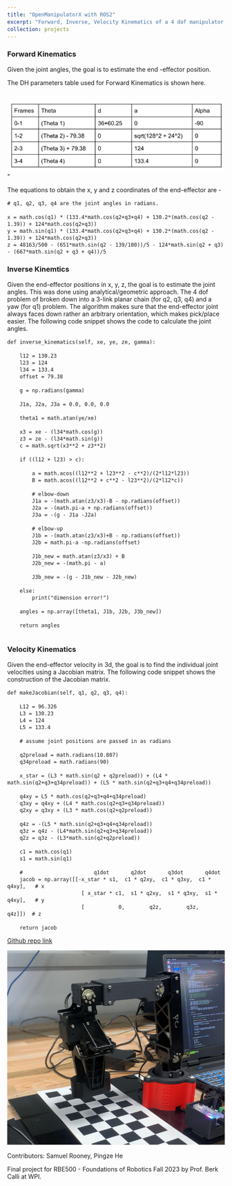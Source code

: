 ```yaml
---
title: "OpenManipulatorX with ROS2"
excerpt: "Forward, Inverse, Velocity Kinematics of a 4 dof manipulator.<br/><img src='/images/openmanipulatorX.jpg' width='400'/>"
collection: projects
---
```


### Forward Kinematics
Given the joint angles, the goal is to estimate the end -effector position.

The DH parameters table used for Forward Kinematics is shown here.

<br/><img src='/images/dh.png'>"

The equations to obtain the x, y and z coordinates of the end-effector are - 

```
# q1, q2, q3, q4 are the joint angles in radians.

x = math.cos(q1) * (133.4*math.cos(q2+q3+q4) + 130.2*(math.cos(q2 - 1.39)) + 124*math.cos(q2+q3))
y = math.sin(q1) * (133.4*math.cos(q2+q3+q4) + 130.2*(math.cos(q2 - 1.39)) + 124*math.cos(q2+q3))
z = 48163/500 - (651*math.sin(q2 - 139/100))/5 - 124*math.sin(q2 + q3) - (667*math.sin(q2 + q3 + q4))/5
```

### Inverse Kinemtics
Given the end-effector positions in x, y, z, the goal is to estimate the joint angles.
This was done using analytical/geometric approach. The 4 dof problem of broken down into a 3-link planar chain (for q2, q3, q4) and a yaw (for q1) problem. The algorithm makes sure that the end-effector joint always faces down rather an arbitrary orientation, which makes pick/place easier. The following code snippet shows the code to calculate the joint angles.

```
def inverse_kinematics(self, xe, ye, ze, gamma):

    l12 = 130.23
    l23 = 124
    l34 = 133.4
    offset = 79.38

    g = np.radians(gamma)

    J1a, J2a, J3a = 0.0, 0.0, 0.0

    theta1 = math.atan(ye/xe)

    x3 = xe - (l34*math.cos(g))
    z3 = ze - (l34*math.sin(g))
    c = math.sqrt(x3**2 + z3**2)

    if ((l12 + l23) > c):

        a = math.acos((l12**2 + l23**2 - c**2)/(2*l12*l23))
        B = math.acos((l12**2 + c**2 - l23**2)/(2*l12*c))

        # elbow-down
        J1a = -(math.atan(z3/x3)-B - np.radians(offset))
        J2a = -(math.pi-a + np.radians(offset))
        J3a = -(g - J1a -J2a)

        # elbow-up
        J1b = -(math.atan(z3/x3)+B - np.radians(offset))
        J2b = math.pi-a -np.radians(offset)

        J1b_new = math.atan(z3/x3) + B
        J2b_new = -(math.pi - a)

        J3b_new = -(g - J1b_new - J2b_new)

    else:
        print("dimension error!")

    angles = np.array([theta1, J1b, J2b, J3b_new])

    return angles


```

### Velocity Kinematics
Given the end-effector velocity in 3d, the goal is to find the individual joint velocities using a Jacobian matrix. The following code snippet shows the construction of the Jacobian matrix.

```
def makeJacobian(self, q1, q2, q3, q4):

    L12 = 96.326
    L3 = 130.23
    L4 = 124
    L5 = 133.4

    # assume joint positions are passed in as radians
    
    q2preload = math.radians(10.807)
    q34preload = math.radians(90)
    
    x_star = (L3 * math.sin(q2 + q2preload)) + (L4 * math.sin(q2+q3+q34preload)) + (L5 * math.sin(q2+q3+q4+q34preload))
    
    q4xy = L5 * math.cos(q2+q3+q4+q34preload)
    q3xy = q4xy + (L4 * math.cos(q2+q3+q34preload))
    q2xy = q3xy + (L3 * math.cos(q2+q2preload))
    
    q4z = -(L5 * math.sin(q2+q3+q4+q34preload))
    q3z = q4z - (L4*math.sin(q2+q3+q34preload))
    q2z = q3z - (L3*math.sin(q2+q2preload))
    
    c1 = math.cos(q1)
    s1 = math.sin(q1)
    
    #                       q1dot       q2dot       q3dot       q4dot
    jacob = np.array([[-x_star * s1,  c1 * q2xy,  c1 * q3xy,  c1 * q4xy],   # x
                        [ x_star * c1,  s1 * q2xy,  s1 * q3xy,  s1 * q4xy],   # y
                        [           0,        q2z,        q3z,        q4z]])  # z

    return jacob
```

[Github repo link](https://github.com/AshwinDisa/OpenManipulatorX_ROS2)

[<img src="/images/openmanipulatorX.jpg">](https://youtube.com/shorts/_iANV6D9pfc "Pick and Place using Inverse Kinematics")

Contributors: Samuel Rooney, Pingze He

Final project for RBE500 - Foundations of Robotics Fall 2023 by Prof. Berk Calli at WPI.
